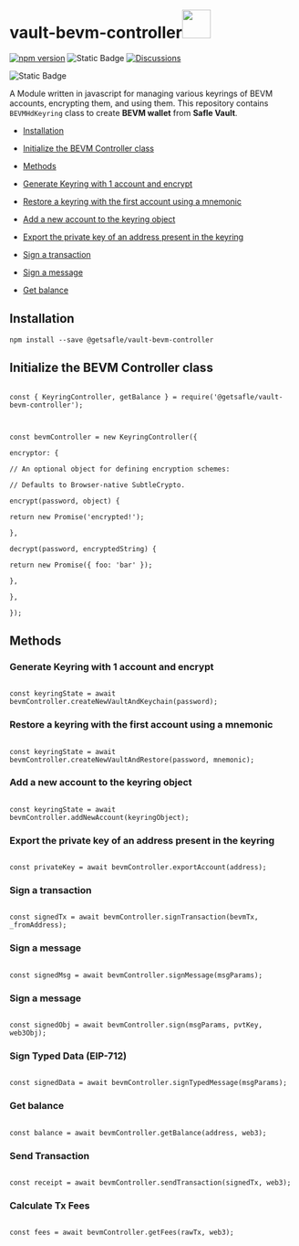 
# vault-bevm-controller<code><a href="https://www.docker.com/"  target="_blank"><img height="50"  src="https://drive.google.com/file/d/1ipV6tw8LE7S6iMJrx98MA8NAE87OAohQ/view?usp=sharing"></a></code>

  

[![npm version](https://badge.fury.io/js/@getsafle%2Fvault-bevm-controller.svg)](https://badge.fury.io/js/@getsafle%2Fvault-bevm-controller) <img  alt="Static Badge"  src="https://img.shields.io/badge/License-MIT-green"> [![Discussions][discussions-badge]][discussions-link]

<img  alt="Static Badge"  src="https://img.shields.io/badge/BEVM_controller-documentation-purple">

  

A Module written in javascript for managing various keyrings of BEVM accounts, encrypting them, and using them. This repository contains `BEVMHdKeyring` class to create **BEVM wallet** from **Safle Vault**.

  
  

- [Installation](#installation)

- [Initialize the BEVM Controller class](#initialize-the-bevm-controller-class)

- [Methods](#methods)

- [Generate Keyring with 1 account and encrypt](#generate-keyring-with-1-account-and-encrypt)

- [Restore a keyring with the first account using a mnemonic](#restore-a-keyring-with-the-first-account-using-a-mnemonic)

- [Add a new account to the keyring object](#add-a-new-account-to-the-keyring-object)

- [Export the private key of an address present in the keyring](#export-the-private-key-of-an-address-present-in-the-keyring)

- [Sign a transaction](#sign-a-transaction)

- [Sign a message](#sign-a-message)

- [Get balance](#get-balance)

  
  
  

## Installation

  

`npm install --save @getsafle/vault-bevm-controller`

  

## Initialize the BEVM Controller class

  

```

const { KeyringController, getBalance } = require('@getsafle/vault-bevm-controller');

  

const bevmController = new KeyringController({

encryptor: {

// An optional object for defining encryption schemes:

// Defaults to Browser-native SubtleCrypto.

encrypt(password, object) {

return new Promise('encrypted!');

},

decrypt(password, encryptedString) {

return new Promise({ foo: 'bar' });

},

},

});

```

  

## Methods

  

### Generate Keyring with 1 account and encrypt

  

```

const keyringState = await bevmController.createNewVaultAndKeychain(password);

```

  

### Restore a keyring with the first account using a mnemonic

  

```

const keyringState = await bevmController.createNewVaultAndRestore(password, mnemonic);

```

  

### Add a new account to the keyring object

  

```

const keyringState = await bevmController.addNewAccount(keyringObject);

```

  

### Export the private key of an address present in the keyring

  

```

const privateKey = await bevmController.exportAccount(address);

```

  

### Sign a transaction

  

```

const signedTx = await bevmController.signTransaction(bevmTx, _fromAddress);

```

  

### Sign a message

  

```

const signedMsg = await bevmController.signMessage(msgParams);

```

  

### Sign a message

  

```

const signedObj = await bevmController.sign(msgParams, pvtKey, web3Obj);

```

  

### Sign Typed Data (EIP-712)

  

```

const signedData = await bevmController.signTypedMessage(msgParams);

```

  

### Get balance

  

```

const balance = await bevmController.getBalance(address, web3);

```

  

### Send Transaction

  

```

const receipt = await bevmController.sendTransaction(signedTx, web3);

```

  

### Calculate Tx Fees

  

```

const fees = await bevmController.getFees(rawTx, web3);

```

[discussions-badge]: https://img.shields.io/badge/Code_Quality-passing-rgba

[discussions-link]: https://github.com/getsafle/vault-bevm-controller/actions